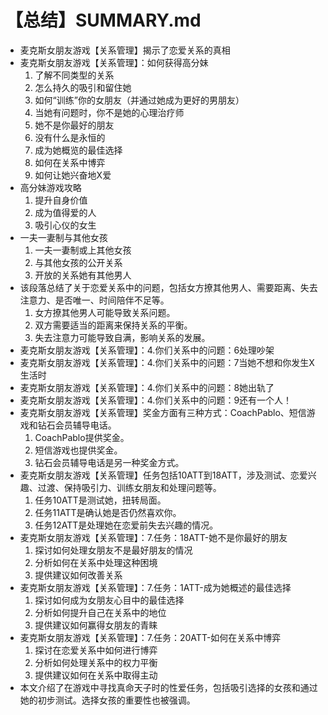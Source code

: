 # 【总结】SUMMARY.md

-   麦克斯女朋友游戏【关系管理】揭示了恋爱关系的真相
-   麦克斯女朋友游戏【关系管理】：如何获得高分妹
    1.  了解不同类型的关系
    2.  怎么持久的吸引和留住她
    3.  如何“训练”你的女朋友（并通过她成为更好的男朋友）
    4.  当她有问题时，你不是她的心理治疗师
    5.  她不是你最好的朋友
    6.  没有什么是永恒的
    7.  成为她概览的最佳选择
    8.  如何在关系中博弈
    9.  如何让她兴奋地X爱
-   高分妹游戏攻略
    1.  提升自身价值
    2.  成为值得爱的人
    3.  吸引心仪的女生
-   一夫一妻制与其他女孩
    1.  一夫一妻制或上其他女孩
    2.  与其他女孩的公开关系
    3.  开放的关系她有其他男人
-   该段落总结了关于恋爱关系中的问题，包括女方撩其他男人、需要距离、失去注意力、是否唯一、时间陪伴不足等。
    1.  女方撩其他男人可能导致关系问题。
    2.  双方需要适当的距离来保持关系的平衡。
    3.  失去注意力可能导致自满，影响关系的发展。
-   麦克斯女朋友游戏【关系管理】：4.你们关系中的问题：6处理吵架
-   麦克斯女朋友游戏【关系管理】：4.你们关系中的问题：7当她不想和你发生X生活时
-   麦克斯女朋友游戏【关系管理】：4.你们关系中的问题：8她出轨了
-   麦克斯女朋友游戏【关系管理】：4.你们关系中的问题：9还有一个人！
-   麦克斯女朋友游戏【关系管理】奖金方面有三种方式：CoachPablo、短信游戏和钻石会员辅导电话。
    1.  CoachPablo提供奖金。
    2.  短信游戏也提供奖金。
    3.  钻石会员辅导电话是另一种奖金方式。
-   麦克斯女朋友游戏【关系管理】任务包括10ATT到18ATT，涉及测试、恋爱兴趣、过渡、保持吸引力、训练女朋友和处理问题等。
    1.  任务10ATT是测试她，扭转局面。
    2.  任务11ATT是确认她是否仍然喜欢你。
    3.  任务12ATT是处理她在恋爱前失去兴趣的情况。
-   麦克斯女朋友游戏【关系管理】：7.任务：18ATT-她不是你最好的朋友
    1.  探讨如何处理女朋友不是最好朋友的情况
    2.  分析如何在关系中处理这种困境
    3.  提供建议如何改善关系
-   麦克斯女朋友游戏【关系管理】：7.任务：1ATT-成为她概述的最佳选择
    1.  探讨如何成为女朋友心目中的最佳选择
    2.  分析如何提升自己在关系中的地位
    3.  提供建议如何赢得女朋友的青睐
-   麦克斯女朋友游戏【关系管理】：7.任务：20ATT-如何在关系中博弈
    1.  探讨在恋爱关系中如何进行博弈
    2.  分析如何处理关系中的权力平衡
    3.  提供建议如何在关系中取得主动
-   本文介绍了在游戏中寻找真命天子时的性爱任务，包括吸引选择的女孩和通过她的初步测试。选择女孩的重要性也被强调。